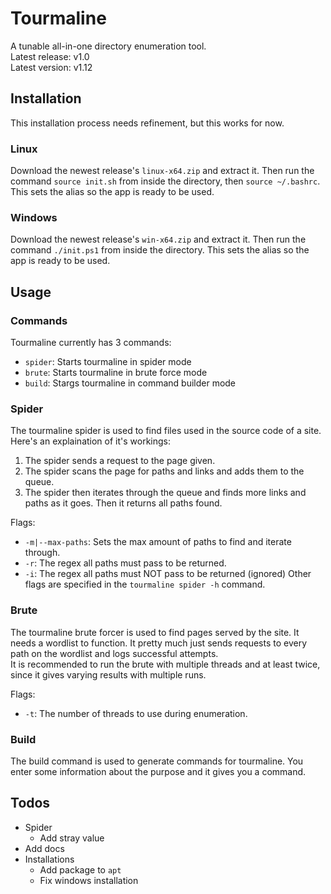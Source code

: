 # Tourmaline
A tunable all-in-one directory enumeration tool.  
Latest release: v1.0  
Latest version: v1.12  
## Installation
This installation process needs refinement, but this works for now.
### Linux
Download the newest release's `linux-x64.zip` and extract it. Then run the command `source init.sh` from inside the directory, then `source ~/.bashrc`. This sets the alias so the app is ready to be used.
### Windows
Download the newest release's `win-x64.zip` and extract it. Then run the command `./init.ps1` from inside the directory. This sets the alias so the app is ready to be used.

## Usage
### Commands
Tourmaline currently has 3 commands:
- `spider`: Starts tourmaline in spider mode
- `brute`: Starts tourmaline in brute force mode
- `build`: Stargs tourmaline in command builder mode
### Spider
The tourmaline spider is used to find files used in the source code of a site. Here's an explaination of it's workings:
1. The spider sends a request to the page given.
2. The spider scans the page for paths and links and adds them to the queue.
3. The spider then iterates through the queue and finds more links and paths as it goes.
Then it returns all paths found.  

Flags:
- `-m|--max-paths`: Sets the max amount of paths to find and iterate through.
- `-r`: The regex all paths must pass to be returned.
- `-i`: The regex all paths must NOT pass to be returned (ignored)
Other flags are specified in the `tourmaline spider -h` command.
### Brute
The tourmaline brute forcer is used to find pages served by the site. It needs a wordlist to function.
It pretty much just sends requests to every path on the wordlist and logs successful attempts.  
It is recommended to run the brute with multiple threads and at least twice, since it gives varying results with multiple runs.

Flags:
- `-t`: The number of threads to use during enumeration.

### Build
The build command is used to generate commands for tourmaline. You enter some information about the purpose and it gives you a command.

## Todos
- Spider
    - Add stray value 
- Add docs
- Installations
    - Add package to `apt`
    - Fix windows installation